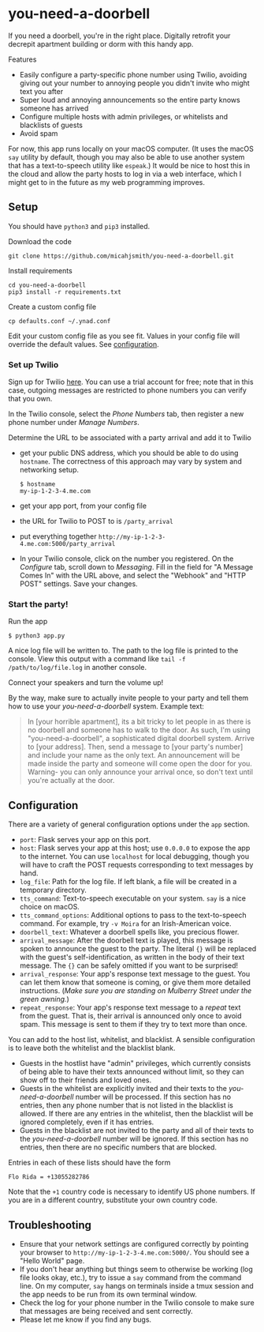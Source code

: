 # you-need-a-doorbell

If you need a doorbell, you're in the right place. Digitally retrofit your decrepit
apartment building or dorm with this handy app.

Features
- Easily configure a party-specific phone number using Twilio, avoiding giving out your
    number to annoying people you didn't invite who might text you after
- Super loud and annoying announcements so the entire party knows someone has arrived
- Configure multiple hosts with admin privileges, or whitelists and blacklists of guests
- Avoid spam

For now, this app runs locally on your macOS computer. (It uses the macOS `say` utility by
default, though you may also be able to use another system that has a text-to-speech utility
like `espeak`.) It would be nice to host this in the cloud and allow the party hosts to log
in via a web interface, which I might get to in the future as my web programming improves.

## Setup

You should have `python3` and `pip3` installed.

Download the code
```
git clone https://github.com/micahjsmith/you-need-a-doorbell.git
```

Install requirements
```
cd you-need-a-doorbell
pip3 install -r requirements.txt
```

Create a custom config file
```
cp defaults.conf ~/.ynad.conf
```

Edit your custom config file as you see fit. Values in your config file will override the
default values. See [configuration](#configuration).

### Set up Twilio

Sign up for Twilio [here](https://www.twilio.com/try-twilio). You can use a trial account
for free; note that in this case, outgoing messages are restricted to phone numbers you can
verify that you own.

In the Twilio console, select the *Phone Numbers* tab, then register a new phone number
under *Manage Numbers*.

Determine the URL to be associated with a party arrival and add it to Twilio
- get your public DNS address, which you should be able to do using `hostname`. The
    correctness of this approach may vary by system and networking setup.

    ```
    $ hostname
    my-ip-1-2-3-4.me.com
    ```
- get your app port, from your config file
- the URL for Twilio to POST to is `/party_arrival`
- put everything together `http://my-ip-1-2-3-4.me.com:5000/party_arrival`
- In your Twilio console, click on the number you registered. On the *Configure* tab, scroll
    down to *Messaging*. Fill in the field for "A Message Comes In" with the URL above, and
    select the "Webhook" and "HTTP POST" settings. Save your changes.

### Start the party!

Run the app
```
$ python3 app.py
```

A nice log file will be written to. The path to the log file is printed to the console. View
this output with a command like `tail -f /path/to/log/file.log` in another console.

Connect your speakers and turn the volume up!

By the way, make sure to actually invite people to your party and tell them how to use your
*you-need-a-doorbell* system. Example text:
> In [your horrible apartment], its a bit tricky to let people in as there is no doorbell
> and someone has to walk to the door. As such, I'm using "you-need-a-doorbell", a
> sophisticated digital doorbell system. Arrive to [your address]. Then, send a message to
> [your party's number] and include your name as the only text. An announcement will be made
> inside the party and someone will come open the door for you. Warning- you can only
> announce your arrival once, so don't text until you're actually at the door.

## Configuration

There are a variety of general configuration options under the `app` section.
- `port`: Flask serves your app on this port.
- `host`: Flask serves your app at this host; use `0.0.0.0` to expose the app to the
    internet. You can use `localhost` for local debugging, though you will have to
    craft the POST requests corresponding to text messages by hand.
- `log_file`: Path for the log file. If left blank, a file will be created in a
    temporary directory.
- `tts_command`: Text-to-speech executable on your system. `say` is a nice choice on
    macOS.
- `tts_command_options`: Additional options to pass to the text-to-speech command. For
    example, try `-v Moira` for an Irish-American voice.
- `doorbell_text`: Whatever a doorbell spells like, you precious flower.
- `arrival_message`: After the doorbell text is played, this message is spoken to
    announce the guest to the party. The literal `{}` will be replaced with the guest's
    self-identification, as written in the body of their text message. The `{}` can be
    safely omitted if you want to be surprised!
- `arrival_response`: Your app's response text message to the guest. You can let them
    know that someone is coming, or give them more detailed instructions. (*Make sure you
    are standing on Mulberry Street under the green awning.*)
- `repeat_response`: Your app's response text message to a *repeat* text from the guest.
    That is, their arrival is announced only once to avoid spam. This message is sent to
    them if they try to text more than once.

You can add to the host list, whitelist, and blacklist. A sensible configuration is to leave
both the whitelist and the blacklist blank.
- Guests in the hostlist have "admin" privileges, which currently consists of being able to
    have their texts announced without limit, so they can show off to their friends and loved ones.
- Guests in the whitelist are explicitly invited and their texts to the
    *you-need-a-doorbell* number will be processed. If this section has no entries, then any
    phone number that is not listed in the blacklist is allowed. If there are any entries in
    the whitelist, then the blacklist will be ignored completely, even if it has entries.
- Guests in the blacklist are not invited to the party and all of their texts to the
    *you-need-a-doorbell* number will be ignored. If this section has no entries, then there
    are no specific numbers that are blocked.

Entries in each of these lists should have the form
```
Flo Rida = +13055282786
```
Note that the `+1` country code is necessary to identify US phone numbers. If you are in a
different country, substitute your own country code.

## Troubleshooting

- Ensure that your network settings are configured correctly by pointing your browser to
`http://my-ip-1-2-3-4.me.com:5000/`. You should see a "Hello World" page.
- If you don't hear anything but things seem to otherwise be working (log file looks okay,
    etc.), try to issue a `say` command from the command line. On my computer, `say` hangs
    on terminals inside a tmux session and the app needs to be run from its own terminal
    window.
- Check the log for your phone number in the Twilio console to make sure that messages are
    being received and sent correctly.
- Please let me know if you find any bugs.
